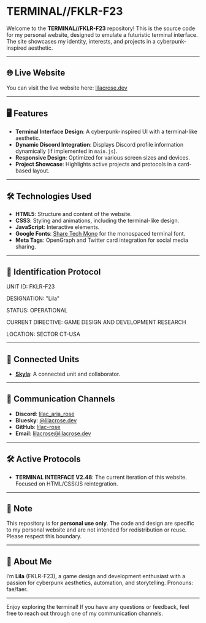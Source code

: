 # TERMINAL//FKLR-F23

Welcome to the **TERMINAL//FKLR-F23** repository! This is the source code for my personal website, designed to emulate a futuristic terminal interface. The site showcases my identity, interests, and projects in a cyberpunk-inspired aesthetic.

---

## 🌐 Live Website

You can visit the live website here: [lilacrose.dev](http://lilacrose.dev)

---

## 🖥️ Features

- **Terminal Interface Design**: A cyberpunk-inspired UI with a terminal-like aesthetic.
- **Dynamic Discord Integration**: Displays Discord profile information dynamically (if implemented in `main.js`).
- **Responsive Design**: Optimized for various screen sizes and devices.
- **Project Showcase**: Highlights active projects and protocols in a card-based layout.

---

## 🛠️ Technologies Used

- **HTML5**: Structure and content of the website.
- **CSS3**: Styling and animations, including the terminal-like design.
- **JavaScript**: Interactive elements.
- **Google Fonts**: [Share Tech Mono](https://fonts.google.com/specimen/Share+Tech+Mono) for the monospaced terminal font.
- **Meta Tags**: OpenGraph and Twitter card integration for social media sharing.

---

## 📜 Identification Protocol
UNIT ID: FKLR-F23

DESIGNATION: "Lila"

STATUS: OPERATIONAL

CURRENT DIRECTIVE: GAME DESIGN AND DEVELOPMENT RESEARCH

LOCATION: SECTOR CT-USA

---

## 🔗 Connected Units

- **[Skyla](https://skyla.moe/)**: A connected unit and collaborator.

---

## 📧 Communication Channels

- **Discord**: [lilac_aria_rose](https://discord.com/users/252130669919076352)
- **Bluesky**: [@lilacrose.dev](https://bsky.app/profile/lilacrose.dev)
- **GitHub**: [lilac-rose](https://github.com/lilac-rose)
- **Email**: [lilacrose@lilacrose.dev](mailto:lilacrose@lilacrose.dev)

---

## 🛠️ Active Protocols

- **TERMINAL INTERFACE V2.48**: The current iteration of this website. Focused on HTML/CSS/JS reintegration.

---

## 📄 Note

This repository is for **personal use only**. The code and design are specific to my personal website and are not intended for redistribution or reuse. Please respect this boundary.

---

## 🌸 About Me

I’m **Lila** (FKLR-F23), a game design and development enthusiast with a passion for cyberpunk aesthetics, automation, and storytelling. Pronouns: fae/faer.

---

Enjoy exploring the terminal! If you have any questions or feedback, feel free to reach out through one of my communication channels.